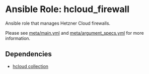 # Ansible Role: hcloud_firewall

Ansible role that manages Hetzner Cloud firewalls.

Please see [meta/main.yml](meta/main.yml) and [meta/argument_specs.yml](meta/argument_specs.yml) for more information.

## Dependencies

- [hcloud collection](https://galaxy.ansible.com/ui/repo/published/hetzner/hcloud/)

